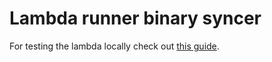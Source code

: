 # Lambda runner binary syncer

For testing the lambda locally check out [this guide](../../../../docs/test-lambda-local.md).